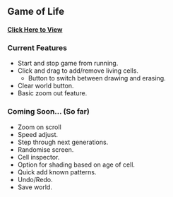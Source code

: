 ## Game of Life

#### [Click Here to View](https://dbuzzin.github.io/game-of-life/)

### Current Features

+ Start and stop game from running.
+ Click and drag to add/remove living cells.
  + Button to switch between drawing and erasing.
+ Clear world button.
+ Basic zoom out feature.

### Coming Soon... (So far)

+ Zoom on scroll
+ Speed adjust.
+ Step through next generations.
+ Randomise screen.
+ Cell inspector.
+ Option for shading based on age of cell.
+ Quick add known patterns.
+ Undo/Redo.
+ Save world.
